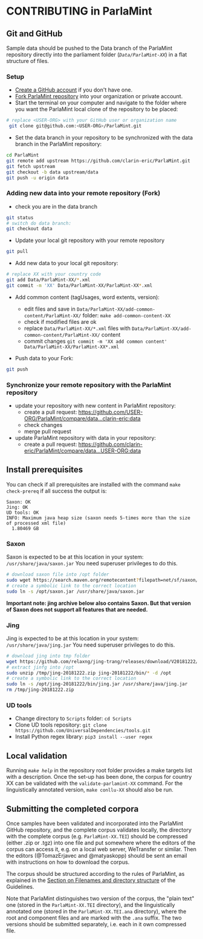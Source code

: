 # CONTRIBUTING in ParlaMint

## Git and GitHub

Sample data should be pushed to the Data branch of the ParlaMint repository directly into the parliament folder (*`Data/ParlaMint-XX`*) in a flat structure of files.

### Setup

- [Create a GitHub account](https://github.com/signup) if you don't have one.
- [Fork ParlaMint repository](https://github.com/clarin-eric/ParlaMint/fork) into your organization or private account.
- Start the terminal on your computer and navigate to the folder where you want the ParlaMint local clone of the repository to be placed:

```bash
# replace <USER-ORG> with your GitHub user or organization name
 git clone git@github.com:<USER-ORG>/ParlaMint.git
```

- Set the data branch in your repository to be synchronized with the data branch in the ParlaMint repository:

```bash
cd ParlaMint
git remote add upstream https://github.com/clarin-eric/ParlaMint.git
git fetch upstream
git checkout -b data upstream/data
git push -u origin data
```

### Adding new data into your remote repository (Fork)
- check you are in the data branch

```bash
git status
# switch do data branch:
git checkout data
```
- Update your local git repository with your remote repository

```bash
git pull
```

- Add new data to your local git repository:

```bash
# replace XX with your country code
git add Data/ParlaMint-XX/*.xml
git commit -m 'XX' Data/ParlaMint-XX/ParlaMint-XX*.xml
```

- Add common content (tagUsages, word extents, version):

  - edit files and save in `Data/ParlaMint-XX/add-common-content/ParlaMint-XX/` folder: `make add-common-content-XX`
  - check if modified files are ok
  - replace `Data/ParlaMint-XX/*.xml` files with `Data/ParlaMint-XX/add-common-content/ParlaMint-XX/` content
  - commit changes `git commit -m 'XX add common content' Data/ParlaMint-XX/ParlaMint-XX*.xml`

- Push data to your Fork:

```bash
git push
```

### Synchronize your remote repository with the ParlaMint repository

- update your repository with new content in ParlaMint repository:
  - create a pull request: https://github.com/USER-ORG/ParlaMint/compare/data...clarin-eric:data
  - check changes
  - merge pull request
- update ParlaMint repository with data in your repository:
  - create a pull request: https://github.com/clarin-eric/ParlaMint/compare/data...USER-ORG:data


## Install prerequisites

You can check if all prerequisites are installed with the command `make check-prereq` if all success the output is:

```
Saxon: OK
Jing: OK
UD tools: OK
INFO: Maximum java heap size (saxon needs 5-times more than the size of processed xml file)
  1.80469 GB
```

### Saxon

Saxon is expected to be at this location in your system: `/usr/share/java/saxon.jar`
You need superuser privileges to do this.

```bash
# download saxon file into /opt folder
sudo wget https://search.maven.org/remotecontent?filepath=net/sf/saxon/Saxon-HE/10.6/Saxon-HE-10.6.jar -O /opt/saxon.jar
# create a symbolic link to the correct location
sudo ln -s /opt/saxon.jar /usr/share/java/saxon.jar
```

**Important note: jing archive below also contains Saxon. But that version of Saxon does not support all features that are needed.**

### Jing

Jing is expected to be at this location in your system: `/usr/share/java/jing.jar`
You need superuser privileges to do this.

```bash
# download jing into tmp folder
wget https://github.com/relaxng/jing-trang/releases/download/V20181222/jing-20181222.zip -O /tmp/jing-20181222.zip
# extract jinfg into /opt
sudo unzip /tmp/jing-20181222.zip jing-20181222/bin/* -d /opt
# create a symbolic link to the correct location
sudo ln -s /opt/jing-20181222/bin/jing.jar /usr/share/java/jing.jar
rm /tmp/jing-20181222.zip
```

### UD tools

- Change directory to `Scripts` folder: `cd Scripts`
- Clone UD tools repository: `git clone https://github.com/UniversalDependencies/tools.git`
- Install Python regex library: `pip3 install --user regex`

## Local validation

Running *`make help`* in the repository root folder provides a make targets list with a description.
Once the set-up has been done, the corpus for country XX can be validated with the
`validate-parlamint-XX` command. For the linguistically annotated version, `make conllu-XX` should
also be run.

## Submitting the completed corpora

Once samples have been validated and incorporated into the ParlaMint GitHub repository, and the
complete corpus validates locally, the directory with the complete corpus (e.g. `ParlaMint-XX.TEI`)
should be compressed (either .zip or .tgz) into one file and put somewhere where the editors of the
corpus can access it, e.g. on a local web server, WeTransfer or similar. Then the editors
(@TomazErjavec and @matyaskopp) should be sent an email with instructions on how to download the
corpus.

The corpus should be structured according to the rules of ParlaMint, as explained in the [Section on
Filenames and directory structure](https://clarin-eric.github.io/ParlaMint/#sec-files) of the
Guidelines.

Note that ParlaMint distinguishes two version of the corpus, the "plain text" one (stored in the
`ParlaMint-XX.TEI` directory), and the linguistically annotated one (stored in the
`ParlaMint-XX.TEI.ana` directory), where the root and component files and are marked with the `.ana`
suffix. The two versions should be submitted separately, i.e. each in it own compressed file.


